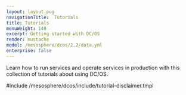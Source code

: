 ```yaml
---
layout: layout.pug
navigationTitle:  Tutorials
title: Tutorials
menuWeight: 140
excerpt: Getting started with DC/OS 
render: mustache
model: /mesosphere/dcos/2.2/data.yml
enterprise: false
---
```


Learn how to run services and operate services in production with this collection of tutorials about using DC/OS.

#include /mesosphere/dcos/include/tutorial-disclaimer.tmpl

